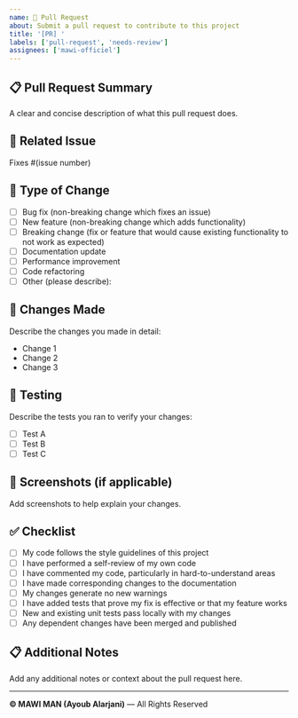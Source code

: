 ```yaml
---
name: 🔄 Pull Request
about: Submit a pull request to contribute to this project
title: '[PR] '
labels: ['pull-request', 'needs-review']
assignees: ['mawi-officiel']
---
```


## 📋 Pull Request Summary

A clear and concise description of what this pull request does.

## 🔗 Related Issue

Fixes #(issue number)

## 🎯 Type of Change

- [ ] Bug fix (non-breaking change which fixes an issue)
- [ ] New feature (non-breaking change which adds functionality)
- [ ] Breaking change (fix or feature that would cause existing functionality to not work as expected)
- [ ] Documentation update
- [ ] Performance improvement
- [ ] Code refactoring
- [ ] Other (please describe):

## 📝 Changes Made

Describe the changes you made in detail:

- Change 1
- Change 2
- Change 3

## 🧪 Testing

Describe the tests you ran to verify your changes:

- [ ] Test A
- [ ] Test B
- [ ] Test C

## 📸 Screenshots (if applicable)

Add screenshots to help explain your changes.

## ✅ Checklist

- [ ] My code follows the style guidelines of this project
- [ ] I have performed a self-review of my own code
- [ ] I have commented my code, particularly in hard-to-understand areas
- [ ] I have made corresponding changes to the documentation
- [ ] My changes generate no new warnings
- [ ] I have added tests that prove my fix is effective or that my feature works
- [ ] New and existing unit tests pass locally with my changes
- [ ] Any dependent changes have been merged and published

## 📋 Additional Notes

Add any additional notes or context about the pull request here.

---

**© MAWI MAN (Ayoub Alarjani)** — All Rights Reserved